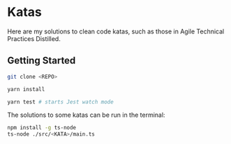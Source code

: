 # Katas

Here are my solutions to clean code katas, such as those in Agile Technical Practices Distilled.

## Getting Started

```bash
git clone <REPO>
```

```bash
yarn install
```

```bash
yarn test # starts Jest watch mode
```

The solutions to some katas can be run in the terminal:

```bash
npm install -g ts-node
ts-node ./src/<KATA>/main.ts
```
